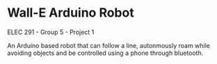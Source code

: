 # Wall-E Arduino Robot

ELEC 291 - Group 5 - Project 1

An Arduino based robot that can follow a line, autonmously roam while avoiding objects and be controlled using a phone through bluetooth.


